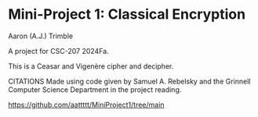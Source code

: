 # Mini-Project 1: Classical Encryption

Aaron (A.J.) Trimble

A project for CSC-207 2024Fa.

This is a Ceasar and Vigenère cipher and decipher.

CITATIONS
Made using code given by Samuel A. Rebelsky and the Grinnell Computer Science Department in the project reading.


https://github.com/aattttt/MiniProject1/tree/main
